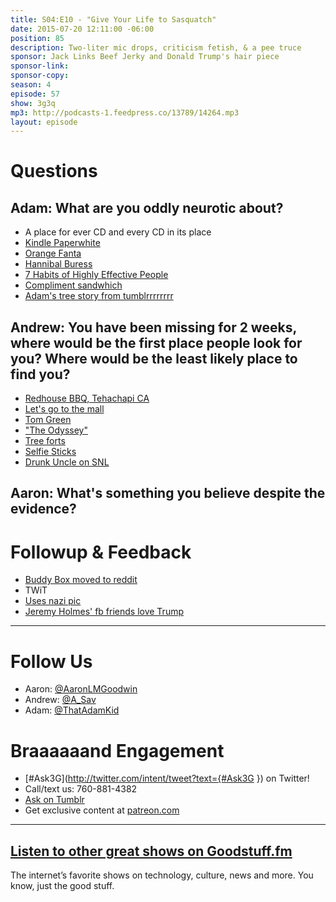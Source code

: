 ```yaml
---
title: S04:E10 - "Give Your Life to Sasquatch"
date: 2015-07-20 12:11:00 -06:00
position: 85
description: Two-liter mic drops, criticism fetish, & a pee truce
sponsor: Jack Links Beef Jerky and Donald Trump's hair piece
sponsor-link: 
sponsor-copy: 
season: 4
episode: 57
show: 3g3q
mp3: http://podcasts-1.feedpress.co/13789/14264.mp3
layout: episode
---
```


# Questions

## Adam: What are you oddly neurotic about?
- A place for ever CD and every CD in its place
- [Kindle Paperwhite](http://www.amazon.com/Kindle-Paperwhite-Ereader/dp/B00AWH595M)
- [Orange Fanta](https://en.wikipedia.org/wiki/Fanta)
- [Hannibal Buress](http://hannibalburess.com/)
- [7 Habits of Highly Effective People](http://www.amazon.com/The-Habits-Highly-Effective-People/dp/1455892823)
- [Compliment sandwhich](http://99u.com/articles/37415/stop-serving-the-compliment-sandwich)
- [Adam's tree story from tumblrrrrrrrr](http://thatoneadamkid.tumblr.com/post/124130097873/some-bad-writing-for-you)

## Andrew: You have been missing for 2 weeks, where would be the first place people look for you? Where would be the least likely place to find you?
- [Redhouse BBQ, Tehachapi CA](http://www.yelp.com/biz/red-house-bbq-tehachapi)
- [Let's go to the mall](www.youtube.com/watch?v=IY_bhVSGKEg)
- [Tom Green](http://tomgreen.com/)
- ["The Odyssey"](https://en.wikipedia.org/wiki/The_Odyssey_%28TV_series%29)
- [Tree forts](https://www.pinterest.com/explore/kids-tree-forts/)
- [Selfie Sticks](http://www.amazon.com/Promaster-Selfie-Stick-Camera-Smart/dp/B00IEEN8TE)
- [Drunk Uncle on SNL](http://www.nbc.com/saturday-night-live/video/weekend-update-drunk-uncle-on-graduation/2781035)

## Aaron: What's something you believe despite the evidence?

# Followup & Feedback
- [Buddy Box moved to reddit](http://reddit.com/r/buddybox)
- TWiT
- [Uses nazi pic](http://www.dailydot.com/politics/donald-trump-nazi-picture/?tw=pl)
- [Jeremy Holmes' fb friends love Trump](https://twitter.com/dadstronaut/status/621142367655989248)

***

# Follow Us
* Aaron: [@AaronLMGoodwin](http://twitter.com/aaronlmgoodwin)
* Andrew: [@A_Sav](http://twitter.com/a_sav)
* Adam: [@ThatAdamKid](http://twitter.com/thatadamkid)

# Braaaaaand Engagement
* [#Ask3G](http://twitter.com/intent/tweet?text={#Ask3G }) on Twitter!
* Call/text us: 760-881-4382
* [Ask on Tumblr](http://3g3q.co/ask)
* Get exclusive content at [patreon.com](http://www.patreon.com/3g3q)

***

## [Listen to other great shows on Goodstuff.fm](http://goodstuff.fm/)
The internet’s favorite shows on technology, culture, news and more. You know, just the good stuff.
